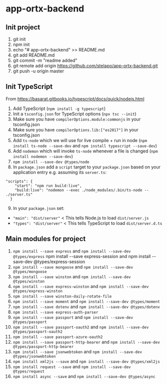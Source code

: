 # app-ortx-backend #

## Init project ##
1. git init
2. npm init
3. echo "# app-ortx-backend" >> README.md
4. git add README.md
5. git commit -m "readme added"
6. git remote add origin https://github.com/stelapo/app-ortx-backend.git
7. git push -u origin master

## Init TypeScript ##
From https://basarat.gitbooks.io/typescript/docs/quick/nodejs.html
1. Add TypeScript (`npm install -g typescript`)
2. Init a `tsconfig.json` for TypeScript options (`npx tsc --init`)
3. Make sure you have `compilerOptions.module:commonjs` in your tsconfig.json
4. Make sure you have `compilerOptions.lib:["es2017"]` in your tsconfig.json
5. Add `ts-node` which we will use for live compile + run in node (`npm install ts-node --save-dev` and `npm install typescript --save-dev`)
6. Add `nodemon` which will invoke `ts-node` whenever a file is changed (`npm install nodemon --save-dev`)
7. `npm install --save-dev @types/node`
8. In `package.json` add a `script` target to your `package.json` based on your application entry e.g. assuming its `server.ts`:
```
"scripts": {
    "start": "npm run build:live",
    "build:live": "nodemon --exec ./node_modules/.bin/ts-node -- ./server.ts"
  }
```
9. In your `package.json` set:
 - `"main": "dist/server"` < This tells Node.js to load `dist/server.js`
 - `"types": "dist/server"` < This tells TypeScript to load `dist/server.d.ts`

## Main modules for project ##
1. `npm install --save express` and `npm install --save-dev @types/express`
npm install --save express-session and npm install --save-dev @types/express-session
2. `npm install --save mongoose` and `npm install --save-dev @types/mongoose`
3. `npm install --save winston` and `npm install --save-dev @types/winston`
4. `npm install --save express-winston` and `npm install --save-dev @types/express-winston`
5. `npm install --save winston-daily-rotate-file`
6. `npm install --save moment` and `npm install --save-dev @types/moment`
7. `npm install --save dotenv` and `npm install --save-dev @types/dotenv`
7. `npm install --save express-auth-parser`
8. `npm install --save passport` and `npm install --save-dev @types/passport`
9. `npm install --save passport-oauth2` and `npm install --save-dev @types/passport-oauth2`
10. `npm install --save passport-azure-oauth2`
10. `npm install --save passport-http-bearer` and `npm install --save-dev @types/passport-http-bearer`
11. `npm install --save jsonwebtoken` and `npm install --save-dev @types/jsonwebtoken`
12. `npm install xml2js --save` and `npm install --save-dev @types/xml2js`
13. `npm install request --save` and `npm install --save-dev @types/request`
14. `npm install async --save` and `npm install --save-dev @types/async`